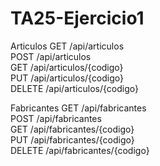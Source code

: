 # TA25-Ejercicio1

Articulos
GET       /api/articulos  
POST      /api/articulos  
GET       /api/articulos/{codigo}  
PUT       /api/articulos/{codigo}  
DELETE    /api/articulos/{codigo}  

Fabricantes
GET       /api/fabricantes  
POST      /api/fabricantes  
GET       /api/fabricantes/{codigo}  
PUT       /api/fabricantes/{codigo}  
DELETE    /api/fabricantes/{codigo}  
